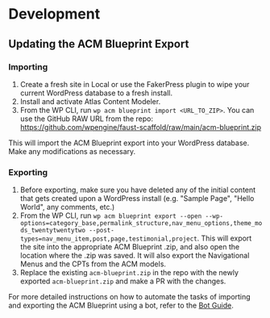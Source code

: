 # Development

## Updating the ACM Blueprint Export

### Importing

1. Create a fresh site in Local or use the FakerPress plugin to wipe your current WordPress database to a fresh install.
2. Install and activate Atlas Content Modeler.
3. From the WP CLI, run `wp acm blueprint import <URL_TO_ZIP>`. You can use the GitHub RAW URL from the repo: https://github.com/wpengine/faust-scaffold/raw/main/acm-blueprint.zip

This will import the ACM Blueprint export into your WordPress database. Make any modifications as necessary.

### Exporting

1. Before exporting, make sure you have deleted any of the initial content that gets created upon a WordPress install (e.g. "Sample Page", "Hello World", any comments, etc.)
2. From the WP CLI, run `wp acm blueprint export --open --wp-options=category_base,permalink_structure,nav_menu_options,theme_mods_twentytwentytwo --post-types=nav_menu_item,post,page,testimonial,project`. This will export the site into the appropriate ACM Blueprint .zip, and also open the location where the .zip was saved. It will also export the Navigational Menus and the CPTs from the ACM models.
3. Replace the existing `acm-blueprint.zip` in the repo with the newly exported `acm-blueprint.zip` and make a PR with the changes.

For more detailed instructions on how to automate the tasks of importing and exporting the ACM Blueprint using a bot, refer to the [Bot Guide](BOT_GUIDE.md).